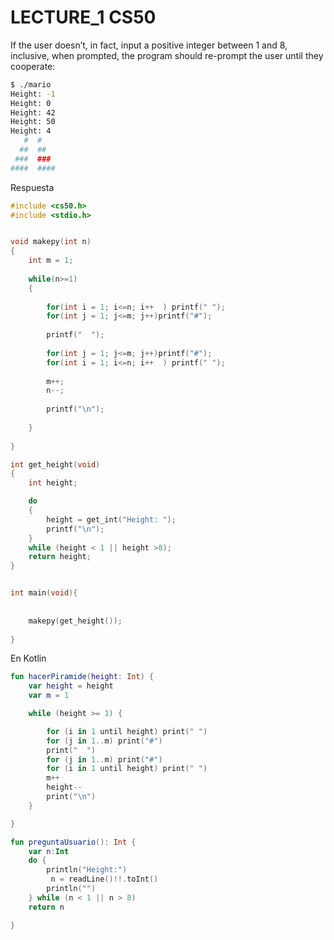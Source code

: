<h1> LECTURE_1 CS50</h1>

If the user doesn’t, in fact, input a positive integer between 1 and 8, inclusive, when prompted, the program should re-prompt the user until they cooperate:

```BASH
$ ./mario
Height: -1
Height: 0
Height: 42
Height: 50
Height: 4
   #  #
  ##  ##
 ###  ###
####  ####
```


Respuesta

```C
#include <cs50.h>
#include <stdio.h>


void makepy(int n)
{
    int m = 1;
    
    while(n>=1)
    {
        
        for(int i = 1; i<=n; i++  ) printf(" ");
        for(int j = 1; j<=m; j++)printf("#");
        
        printf("  ");
        
        for(int j = 1; j<=m; j++)printf("#");
        for(int i = 1; i<=n; i++  ) printf(" ");
        
        m++;
        n--;
    
        printf("\n");
        
    }
    
}

int get_height(void)
{
    int height;

    do
    {
        height = get_int("Height: ");
        printf("\n");
    }
    while (height < 1 || height >8);
    return height;
}


int main(void){
    
    
    makepy(get_height());
    
}
```


En Kotlin

```kotlin
fun hacerPiramide(height: Int) {
    var height = height
    var m = 1

    while (height >= 1) {

        for (i in 1 until height) print(" ")
        for (j in 1..m) print("#")
        print("  ")
        for (j in 1..m) print("#")
        for (i in 1 until height) print(" ")
        m++
        height--
        print("\n")
    }

}

fun preguntaUsuario(): Int {
    var n:Int
    do {
        println("Height:")
         n = readLine()!!.toInt()
        println("")
    } while (n < 1 || n > 8)
    return n

}
```

